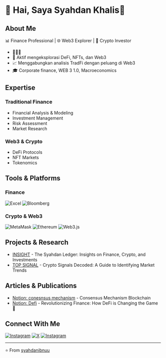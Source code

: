 # 👋 Hai, Saya Syahdan Khalis🥷

## About Me
📊 Finance Professional | 🌐 Web3 Explorer | 💎 Crypto Investor
- 👨🏼‍💻
- 🔗 Aktif mengeksplorasi DeFi, NFTs, dan Web3
- 📈 Menggabungkan analisis TradFi dengan peluang di Web3
- 🎓 Corporate finance, WEB 3 1.0, Macroeconomics

## Expertise
### Traditional Finance
- Financial Analysis & Modeling
- Investment Management
- Risk Assessment
- Market Research

### Web3 & Crypto
- DeFi Protocols
- NFT Markets
- Tokenomics

## Tools & Platforms
### Finance
![Excel](https://img.shields.io/badge/-Excel-217346?style=flat-square&logo=microsoft-excel&logoColor=white)
![Bloomberg](https://img.shields.io/badge/-Bloomberg-000000?style=flat-square)

### Crypto & Web3
![MetaMask](https://img.shields.io/badge/-MetaMask-F6851B?style=flat-square&logo=metamask&logoColor=white)
![Ethereum](https://img.shields.io/badge/-Ethereum-3C3C3D?style=flat-square&logo=ethereum&logoColor=white)
![Web3.js](https://img.shields.io/badge/-Web3.js-F16822?style=flat-square&logo=web3dotjs&logoColor=white)

## Projects & Research
- [INSIGHT](https://syahdan-khaliss-organization.gitbook.io/syahdan.khaliss/) - The Syahdan Ledger: Insights on Finance, Crypto, and Investments
- [TOP SIGNAL](https://cryptoquant.com/community/dashboard/6772d64b1001ca273587873d) - Crypto Signals Decoded: A Guide to Identifying Market Trends

## Articles & Publications
- [Notion: conesnsus mechanism](https://iron-tortoise-2d6.notion.site/Consensus-Mechanism-Blockchain-1685ac274270803fa437ffe2896e277a?pvs=4) - Consensus Mechanism Blockchain
- [Notion: Defi](https://iron-tortoise-2d6.notion.site/Revolutionizing-Finance-How-DeFi-is-Changing-the-Game-16b5ac27427080fe865cf5f927f12a1c?pvs=4) - Revolutionizing Finance: How DeFi is Changing the Game 💎

## Connect With Me
[![Instagram](https://img.shields.io/badge/-Instagram-E4405F?style=flat-square&logo=instagram&logoColor=white&link=LINK_INSTAGRAM)](https://www.instagram.com/syahdanibnuu?igsh=MWZkbzduZWdkc3RxMg==)
[![X](https://img.shields.io/badge/-X-000000?style=flat-square&logo=x&logoColor=white&link=LINK_X)](https://x.com/khalis55652)
[![Instagram](https://img.shields.io/badge/-Instagram-E4405F?style=flat-square&logo=instagram&logoColor=white&link=LINK_INSTAGRAM2)](https://www.instagram.com/econinvesthub?utm_source=ig_web_button_share_sheet&igsh=ZDNlZDc0MzIxNw==)

---
⭐️ From [syahdanibnuu](https://github.com/USERNAME)
